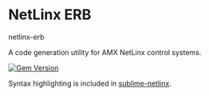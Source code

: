 # NetLinx ERB

netlinx-erb

A code generation utility for AMX NetLinx control systems.

[![Gem Version](https://badge.fury.io/rb/netlinx-erb.svg)](http://badge.fury.io/rb/netlinx-erb)

Syntax highlighting is included in [sublime-netlinx](https://github.com/amclain/sublime-netlinx).
